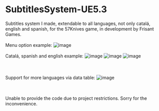 # SubtitlesSystem-UE5.3
Subtitles system I made, extendable to all languages, not only catalá, english and spanish, for the 57Knives game, in development by Frisant Games.
</br>
</br>
Menu option example:
![image](https://github.com/user-attachments/assets/14ff1bf5-c727-43dc-a7f8-9c554d347d2b)
</br>
</br>
Catalá, spanish and english example:
![image](https://github.com/user-attachments/assets/a20a2f6b-6ccb-4e9d-a945-9be3e54c0f4b)
![image](https://github.com/user-attachments/assets/f069ac04-39d8-48ec-a978-1c2342c0f708)
![image](https://github.com/user-attachments/assets/8d54ee7c-0159-4715-b7e8-c6eb1659cd73)
</br>
</br>
</br>
</br>
Support for more languages via data table:
![image](https://github.com/user-attachments/assets/5b2659e0-2f6c-478f-b9c3-23e54d218fdf)
</br>
</br>
</br>

Unable to provide the code due to project restrictions. Sorry for the inconvenience.

